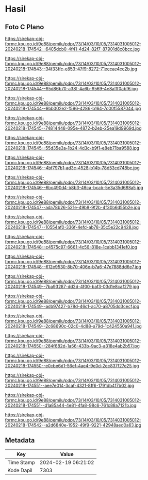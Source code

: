 # Hasil

## Foto C Plano

https://sirekap-obj-formc.kpu.go.id/9e88/pemilu/pdpr/73/14/03/10/05/7314031005012-20240218-174542--6405dcb0-4f41-4d24-82f7-87901d8c8bcc.jpg

https://sirekap-obj-formc.kpu.go.id/9e88/pemilu/pdpr/73/14/03/10/05/7314031005012-20240218-174543--34f33ffc-e853-47f9-8272-71eccae4cc2b.jpg

https://sirekap-obj-formc.kpu.go.id/9e88/pemilu/pdpr/73/14/03/10/05/7314031005012-20240218-174544--95d86b70-a38f-4a6b-9569-4e8afff0abf6.jpg

https://sirekap-obj-formc.kpu.go.id/9e88/pemilu/pdpr/73/14/03/10/05/7314031005012-20240218-174544--9bb002e2-f596-4286-b164-7c00f5587044.jpg

https://sirekap-obj-formc.kpu.go.id/9e88/pemilu/pdpr/73/14/03/10/05/7314031005012-20240218-174545--74814448-095e-4872-b2eb-25ea19d9969d.jpg

https://sirekap-obj-formc.kpu.go.id/9e88/pemilu/pdpr/73/14/03/10/05/7314031005012-20240218-174545--55d35e3a-1b24-4d3c-b9f1-e8eb71ba9588.jpg

https://sirekap-obj-formc.kpu.go.id/9e88/pemilu/pdpr/73/14/03/10/05/7314031005012-20240218-174546--4bf797b1-ad3c-4528-b14b-78d53cd748bc.jpg

https://sirekap-obj-formc.kpu.go.id/9e88/pemilu/pdpr/73/14/03/10/05/7314031005012-20240218-174546--6bc490d4-b8b3-46ca-bcab-5e3a35d688a5.jpg

https://sirekap-obj-formc.kpu.go.id/9e88/pemilu/pdpr/73/14/03/10/05/7314031005012-20240218-174547--ada78b26-521e-49b8-9f2b-4f30b6d55b2e.jpg

https://sirekap-obj-formc.kpu.go.id/9e88/pemilu/pdpr/73/14/03/10/05/7314031005012-20240218-174547--10554af0-336f-4efd-ab78-35c5e22c9428.jpg

https://sirekap-obj-formc.kpu.go.id/9e88/pemilu/pdpr/73/14/03/10/05/7314031005012-20240218-174548--c4575c97-6661-4c56-818e-1cabb1341ef0.jpg

https://sirekap-obj-formc.kpu.go.id/9e88/pemilu/pdpr/73/14/03/10/05/7314031005012-20240218-174548--612e9530-8b70-406e-b7a6-47e7888dd6e7.jpg

https://sirekap-obj-formc.kpu.go.id/9e88/pemilu/pdpr/73/14/03/10/05/7314031005012-20240218-174549--7ba93287-dd2d-4f00-baf3-03d1e8caf279.jpg

https://sirekap-obj-formc.kpu.go.id/9e88/pemilu/pdpr/73/14/03/10/05/7314031005012-20240218-174549--adb97427-b78d-46c1-ac70-a8705dd3cecf.jpg

https://sirekap-obj-formc.kpu.go.id/9e88/pemilu/pdpr/73/14/03/10/05/7314031005012-20240218-174549--2c68690c-02c0-4d88-a79d-1c424550a941.jpg

https://sirekap-obj-formc.kpu.go.id/9e88/pemilu/pdpr/73/14/03/10/05/7314031005012-20240218-174550--284f682d-1a56-433b-9ac3-a318e4ab2b57.jpg

https://sirekap-obj-formc.kpu.go.id/9e88/pemilu/pdpr/73/14/03/10/05/7314031005012-20240218-174550--e0cbe6d1-56ef-4ae4-9e0d-2ec837f27e25.jpg

https://sirekap-obj-formc.kpu.go.id/9e88/pemilu/pdpr/73/14/03/10/05/7314031005012-20240218-174551--aee7e014-3caf-4321-8ff6-1791db417b02.jpg

https://sirekap-obj-formc.kpu.go.id/9e88/pemilu/pdpr/73/14/03/10/05/7314031005012-20240218-174551--d1a85a44-4e81-4fa8-98c6-761c88a7121b.jpg

https://sirekap-obj-formc.kpu.go.id/9e88/pemilu/pdpr/73/14/03/10/05/7314031005012-20240218-174542--a2d6840e-1952-49f9-9221-42948aed0a63.jpg


## Metadata

| Key        | Value               |
| ---------- | ------------------- |
| Time Stamp | 2024-02-19 06:21:02 |
| Kode Dapil | 7303                |



